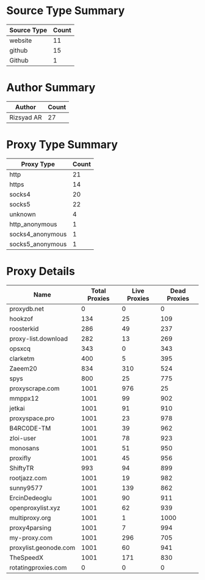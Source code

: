 # Source Type Summary

| Source Type | Count |
|-------------|-------|
| website | 11 |
| github | 15 |
| Github | 1 |


# Author Summary

| Author | Count |
|--------|-------|
| Rizsyad AR | 27 |


# Proxy Type Summary

| Proxy Type | Count |
|------------|-------|
| http | 21 |
| https | 14 |
| socks4 | 20 |
| socks5 | 22 |
| unknown | 4 |
| http_anonymous | 1 |
| socks4_anonymous | 1 |
| socks5_anonymous | 1 |


# Proxy Details

| Name | Total Proxies | Live Proxies | Dead Proxies |
|------|---------------|--------------|---------------|
| proxydb.net | 0 | 0 | 0 |
| hookzof | 134 | 25 | 109 |
| roosterkid | 286 | 49 | 237 |
| proxy-list.download | 282 | 13 | 269 |
| opsxcq | 343 | 0 | 343 |
| clarketm | 400 | 5 | 395 |
| Zaeem20 | 834 | 310 | 524 |
| spys | 800 | 25 | 775 |
| proxyscrape.com | 1001 | 976 | 25 |
| mmppx12 | 1001 | 99 | 902 |
| jetkai | 1001 | 91 | 910 |
| proxyspace.pro | 1001 | 23 | 978 |
| B4RC0DE-TM | 1001 | 39 | 962 |
| zloi-user | 1001 | 78 | 923 |
| monosans | 1001 | 51 | 950 |
| proxifly | 1001 | 45 | 956 |
| ShiftyTR | 993 | 94 | 899 |
| rootjazz.com | 1001 | 19 | 982 |
| sunny9577 | 1001 | 139 | 862 |
| ErcinDedeoglu | 1001 | 90 | 911 |
| openproxylist.xyz | 1001 | 62 | 939 |
| multiproxy.org | 1001 | 1 | 1000 |
| proxy4parsing | 1001 | 7 | 994 |
| my-proxy.com | 1001 | 296 | 705 |
| proxylist.geonode.com | 1001 | 60 | 941 |
| TheSpeedX | 1001 | 171 | 830 |
| rotatingproxies.com | 0 | 0 | 0 |
